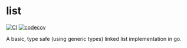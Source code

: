 # list

[![CI](https://github.com/RealA10N/list/actions/workflows/ci.yml/badge.svg)](https://github.com/RealA10N/list/actions/workflows/ci.yml)
[![codecov](https://codecov.io/github/RealA10N/list/graph/badge.svg?token=8nR62AsDjn)](https://codecov.io/github/RealA10N/list)

A basic, type safe (using generic types) linked list implementation in go.
